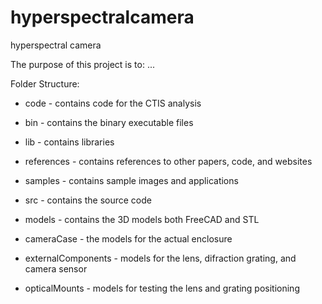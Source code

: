 # hyperspectralcamera
hyperspectral camera

The purpose of this project is to:
...

Folder Structure:
- code - contains code for the CTIS analysis
 - bin - contains the binary executable files
 - lib - contains libraries
 - references - contains references to other papers, code, and websites
 - samples - contains sample images and applications
 - src - contains the source code

- models - contains the 3D models both FreeCAD and STL
 - cameraCase - the models for the actual enclosure
 - externalComponents - models for the lens, difraction grating, and camera sensor
 - opticalMounts - models for testing the lens and grating positioning
